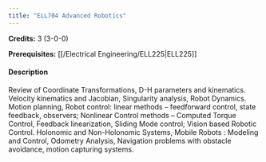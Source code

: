 ```yaml
---
title: "ELL704 Advanced Robotics"
---
```

**Credits:** 3 (3-0-0)

**Prerequisites:** [[/Electrical Engineering/ELL225|ELL225]]

#### Description
Review of Coordinate Transformations, D-H parameters and kinematics. Velocity kinematics and Jacobian, Singularity analysis, Robot Dynamics. Motion planning, Robot control: linear methods – feedforward control, state feedback, observers; Nonlinear Control methods – Computed Torque Control, Feedback linearization, Sliding Mode control; Vision based Robotic Control. Holonomic and Non-Holonomic Systems, Mobile Robots : Modeling and Control, Odometry Analysis, Navigation problems with obstacle avoidance, motion capturing systems.